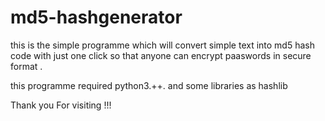 # md5-hashgenerator

this is the simple programme which will convert simple text into md5 hash code with just one click
so that anyone can encrypt paaswords in secure format .

this programme required python3.++.
and some libraries as hashlib
 
 
 
 
 
 
Thank you For visiting !!!
